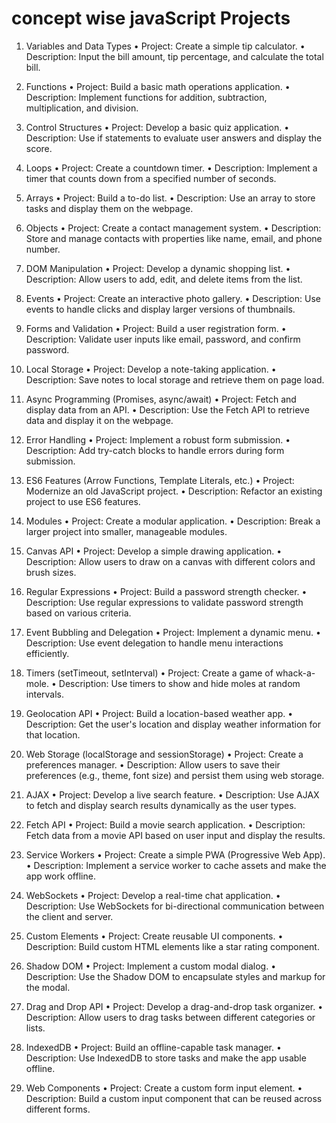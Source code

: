 # concept wise javaScript Projects    


1. Variables and Data Types
    • Project: Create a simple tip calculator.
    • Description: Input the bill amount, tip percentage, and calculate the total bill.

2. Functions
    • Project: Build a basic math operations application.
    • Description: Implement functions for addition, subtraction, multiplication, and division.

3. Control Structures
    • Project: Develop a basic quiz application.
    • Description: Use if statements to evaluate user answers and display the score.

  
4. Loops
    • Project: Create a countdown timer.
    • Description: Implement a timer that counts down from a specified number of seconds.

5. Arrays
    • Project: Build a to-do list.
    • Description: Use an array to store tasks and display them on the webpage.


6. Objects
    • Project: Create a contact management system.
    • Description: Store and manage contacts with properties like name, email, and phone number.

7. DOM Manipulation
    • Project: Develop a dynamic shopping list.
    • Description: Allow users to add, edit, and delete items from the list.

8. Events
    • Project: Create an interactive photo gallery.
    • Description: Use events to handle clicks and display larger versions of thumbnails.


9. Forms and Validation
    • Project: Build a user registration form.
    • Description: Validate user inputs like email, password, and confirm password.

10. Local Storage
    • Project: Develop a note-taking application.
    • Description: Save notes to local storage and retrieve them on page load.

11. Async Programming (Promises, async/await)
    • Project: Fetch and display data from an API.
    • Description: Use the Fetch API to retrieve data and display it on the webpage.

12. Error Handling
    • Project: Implement a robust form submission.
    • Description: Add try-catch blocks to handle errors during form submission.

13. ES6 Features (Arrow Functions, Template Literals, etc.)
    • Project: Modernize an old JavaScript project.
    • Description: Refactor an existing project to use ES6 features.

 14. Modules
    • Project: Create a modular application.
    • Description: Break a larger project into smaller, manageable modules.   

15. Canvas API
    • Project: Develop a simple drawing application.
    • Description: Allow users to draw on a canvas with different colors and brush sizes.


16. Regular Expressions
    • Project: Build a password strength checker.
    • Description: Use regular expressions to validate password strength based on various criteria.

17. Event Bubbling and Delegation
    • Project: Implement a dynamic menu.
    • Description: Use event delegation to handle menu interactions efficiently.

18. Timers (setTimeout, setInterval)
    • Project: Create a game of whack-a-mole.
    • Description: Use timers to show and hide moles at random intervals.

19. Geolocation API
    • Project: Build a location-based weather app.
    • Description: Get the user's location and display weather information for that location.

20. Web Storage (localStorage and sessionStorage)
    • Project: Create a preferences manager.
    • Description: Allow users to save their preferences (e.g., theme, font size) and persist them using web storage.

 21. AJAX
    • Project: Develop a live search feature.
    • Description: Use AJAX to fetch and display search results dynamically as the user types.

22. Fetch API
    • Project: Build a movie search application.
    • Description: Fetch data from a movie API based on user input and display the results.

23. Service Workers
    • Project: Create a simple PWA (Progressive Web App).
    • Description: Implement a service worker to cache assets and make the app work offline.

24. WebSockets
    • Project: Develop a real-time chat application.
    • Description: Use WebSockets for bi-directional communication between the client and server.

25. Custom Elements
    • Project: Create reusable UI components.
    • Description: Build custom HTML elements like a star rating component.

26. Shadow DOM
    • Project: Implement a custom modal dialog.
    • Description: Use the Shadow DOM to encapsulate styles and markup for the modal.

27. Drag and Drop API
    • Project: Develop a drag-and-drop task organizer.
    • Description: Allow users to drag tasks between different categories or lists.

28. IndexedDB
    • Project: Build an offline-capable task manager.
    • Description: Use IndexedDB to store tasks and make the app usable offline.

29. Web Components
    • Project: Create a custom form input element.
    • Description: Build a custom input component that can be reused across different forms.

